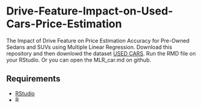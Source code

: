 # Drive-Feature-Impact-on-Used-Cars-Price-Estimation

The Impact of Drive Feature on Price Estimation Accuracy for Pre-Owned Sedans and SUVs using Multiple Linear Regression.
Download this repository and then downlowd the dataset [USED CARS](https://www.kaggle.com/datasets/austinreese/craigslist-carstrucks-data). Run the RMD file on your RStudio. Or you can open the MLR_car.md on github.

## Requirements
+ [RStudio](https://posit.co/downloads/)
+ R
